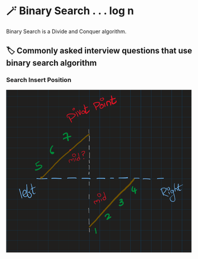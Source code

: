 # 🪄 Binary Search . . . log n

Binary Search is a Divide and Conquer algorithm. 

## 🏷️ Commonly asked interview questions that use binary search algorithm

### Search Insert Position

<img src="source\Screenshot 2022-07-17 103807.png" alt="img for search insert position" width="500" ><br>

```python

```